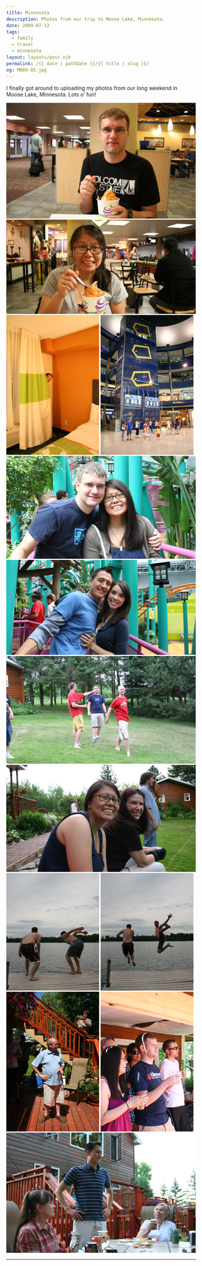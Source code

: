 ```yaml
---
title: Minnesota
description: Photos from our trip to Moose Lake, Minnesota.
date: 2009-07-12
tags: 
  - family
  - travel
  - minnesota
layout: layouts/post.njk
permalink: /{{ date | pathDate }}/{{ title | slug }}/
og: MN09-05.jpg
---
```


I finally got around to uploading my photos from our long weekend in Moose Lake, Minnesota. Lots o’ fun!

<p>
  <img src="/img/MN09-01.jpg" alt="" />
  <img src="/img/MN09-02.jpg" alt="" />
  <img src="/img/MN09-03.jpg" alt="" class="img-left" />
  <img src="/img/MN09-04.jpg" alt="" />
  <img src="/img/MN09-05.jpg" alt="" />
  <img src="/img/MN09-06.jpg" alt="" />
  <img src="/img/MN09-07.jpg" alt="" />
  <img src="/img/MN09-08.jpg" alt="" />
  <img src="/img/MN09-09.jpg" alt="" class="img-left" />
  <img src="/img/MN09-10.jpg" alt="" />
  <img src="/img/MN09-11.jpg" alt="" class="img-left" />
  <img src="/img/MN09-12.jpg" alt="" />
  <img src="/img/MN09-13.jpg" alt="" />
</p>

---
